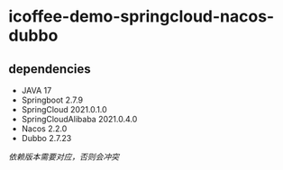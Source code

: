 # icoffee-demo-springcloud-nacos-dubbo

## dependencies
- JAVA 17
- Springboot 2.7.9
- SpringCloud 2021.0.1.0
- SpringCloudAlibaba 2021.0.4.0
- Nacos 2.2.0
- Dubbo 2.7.23

_依赖版本需要对应，否则会冲突_